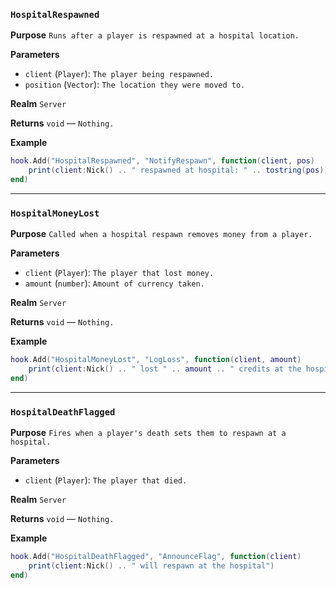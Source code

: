 ### `HospitalRespawned`

**Purpose**
`Runs after a player is respawned at a hospital location.`

**Parameters**

* `client` (`Player`): `The player being respawned.`
* `position` (`Vector`): `The location they were moved to.`

**Realm**
`Server`

**Returns**
`void` — `Nothing.`

**Example**

```lua
hook.Add("HospitalRespawned", "NotifyRespawn", function(client, pos)
    print(client:Nick() .. " respawned at hospital: " .. tostring(pos))
end)
```

---

### `HospitalMoneyLost`

**Purpose**
`Called when a hospital respawn removes money from a player.`

**Parameters**

* `client` (`Player`): `The player that lost money.`
* `amount` (`number`): `Amount of currency taken.`

**Realm**
`Server`

**Returns**
`void` — `Nothing.`

**Example**

```lua
hook.Add("HospitalMoneyLost", "LogLoss", function(client, amount)
    print(client:Nick() .. " lost " .. amount .. " credits at the hospital")
end)
```

---

### `HospitalDeathFlagged`

**Purpose**
`Fires when a player's death sets them to respawn at a hospital.`

**Parameters**

* `client` (`Player`): `The player that died.`

**Realm**
`Server`

**Returns**
`void` — `Nothing.`

**Example**

```lua
hook.Add("HospitalDeathFlagged", "AnnounceFlag", function(client)
    print(client:Nick() .. " will respawn at the hospital")
end)
```

